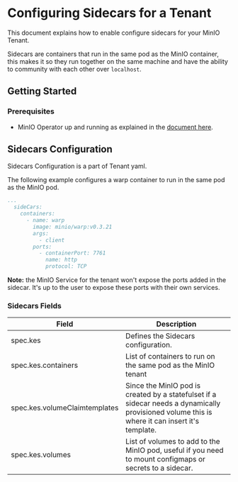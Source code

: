 # Configuring Sidecars for a Tenant

This document explains how to enable configure sidecars for your MinIO Tenant.

Sidecars are containers that run in the same pod as the MinIO container, this makes it so they run together on the same machine and have the ability to community with each other over `localhost`.

## Getting Started

### Prerequisites

- MinIO Operator up and running as explained in the [document here](https://github.com/minio/operator#operator-setup).

## Sidecars Configuration

Sidecars Configuration is a part of Tenant yaml. 

The following example configures a warp container to run in the same pod as the MinIO pod.

```yaml
...
  sideCars:
    containers:
      - name: warp
        image: minio/warp:v0.3.21
        args:
          - client
        ports:
          - containerPort: 7761
            name: http
            protocol: TCP
```

**Note:** the MinIO Service for the tenant won't expose the ports added in the sidecar. It's up to the user to expose these ports with their own services.

### Sidecars Fields

| Field                 | Description |
|-----------------------|-------------|
| spec.kes | Defines the Sidecars configuration.  |
| spec.kes.containers | List of containers to run on the same pod as the MinIO tenant |
| spec.kes.volumeClaimtemplates | Since the MinIO pod is created by a statefulset if a sidecar needs a dynamically provisioned volume this is where it can insert it's template. |
| spec.kes.volumes | List of volumes to add to the MinIO pod, useful if you need to mount configmaps or secrets to a sidecar. |

